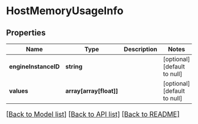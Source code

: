 # HostMemoryUsageInfo

## Properties
Name | Type | Description | Notes
------------ | ------------- | ------------- | -------------
**engineInstanceID** | **string** |  | [optional] [default to null]
**values** | **array[array[float]]** |  | [optional] [default to null]

[[Back to Model list]](../README.md#documentation-for-models) [[Back to API list]](../README.md#documentation-for-api-endpoints) [[Back to README]](../README.md)

<style>
     p, ul, ol, li { font-size: 18px !important;}
</style>



